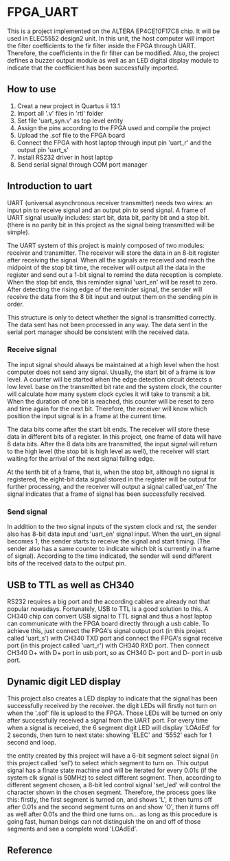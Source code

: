 

# FPGA_UART

This is a project implemented on the ALTERA EP4CE10F17C8 chip. It will be used in ELEC5552 design2 unit. In this unit, the host computer will import the filter coefficients to the fir filter inside the FPGA through UART. Therefore, the coefficients in the fir filter can be modified. Also, the project defines a buzzer output module as well as an LED digital display module to indicate that the coefficient has been successfully imported.

## How to use

1. Creat a new project in Quartus ii 13.1
2. Import all '.v' files in 'rtl' folder
3. Set file 'uart_syn.v' as top level entity
4. Assign the pins according to the FPGA used and compile the project
5. Upload the .sof file to the FPGA board
6. Connect the FPGA with host laptop through input pin 'uart_r' and the output pin 'uart_s'
7. Install RS232 driver in host laptop
8. Send serial signal through COM port manager 

## Introduction to uart

UART (universal asynchronous receiver transmitter) needs two wires: an input pin to receive signal and an output pin to send signal. A frame of UART signal usually includes: start bit, data bit, parity bit and a stop bit. (there is no parity bit in this project as the signal being transmitted will be simple). 

The UART system of this project is mainly composed of two modules: receiver and transmitter. The receiver will store the data in an 8-bit register after receiving the signal. When all the signals are received and reach the midpoint of the stop bit time, the receiver will output all the data in the register and send out a 1-bit signal to remind the data reception is complete. When the stop bit ends, this reminder signal 'uart_en' will be reset to zero. After detecting the rising edge of the reminder signal, the sender will receive the data from the 8 bit input and output them on the sending pin in order. 

This structure is only to detect whether the signal is transmitted correctly. The data sent has not been processed in any way. The data sent in the serial port manager should be consistent with the received data.

### Receive signal

 The input signal should always be maintained at a high level when the host computer does not send any signal. Usually, the start bit of a frame is low level. A counter will be started when the edge detection circuit detects a low level. base on the transmitted bit rate and the system clock, the counter will calculate how many system clock cycles it will take to transmit a bit. When the duration of one bit is reached, this counter will be reset to zero and time again for the next bit. Therefore, the receiver will know which position the input signal is in a frame at the current time.

The data bits come after the start bit ends. The receiver will store these data in different bits of a register. In this project, one frame of data will have 8 data bits. After the 8 data bits are transmitted, the input signal will return to the high level (the stop bit is high level as well),  the receiver will start waiting for the arrival of the next signal falling edge. 

At the tenth bit of a frame, that is, when the stop bit, although no signal is registered, the eight-bit data signal stored in the register will be output for further processing, and the receiver will output a signal called'uat_en' The signal indicates that a frame of signal has been successfully received.

### Send signal

In addition to the two signal inputs of the system clock and rst, the sender also has 8-bit data input and 'uart_en' signal input. When the uart_en signal becomes 1, the sender starts to receive the signal and start timing. (The sender also has a same counter to indicate which bit is currently in a frame of signal). According to the time indicated, the sender will send different bits of the received data to the output pin.

## USB to TTL as well as CH340

RS232 requires a big port and the according cables are already not that popular nowadays. Fortunately, USB to TTL is a good solution to this. A CH340 chip can convert USB signal to TTL signal and thus a host laptop can communicate with the FPGA board directly through a usb cable. To achieve this, just connect the FPGA's signal output port (in this project called 'uart_s') with CH340 TXD port and connect the FPGA's signal receive port (in this project called 'uart_r') with CH340 RXD port. Then connect CH340 D+ with D+ port in usb port, so as CH340 D- port and D- port in usb port.



## Dynamic digit LED display

This project also creates a LED display to indicate that the signal has been successfully received by the receiver. the digit LEDs will firstly not turn on when the '.sof' file is upload to the FPGA. Those LEDs will be turned on only after successfully received a signal from the UART port.  For every time when a signal is received, the 6 segment digit LED will display  'LOAdEd' for 2 seconds, then turn to next state: showing 'ELEC' and '5552' each for 1 second and loop.

the entity created by this project will have a 6-bit segment select signal (in this project called 'sel') to select which segment to turn on. This output signal has a finate state machine and will be iterated for every 0.01s (if the system clk signal is 50MHz) to select different segment. Then, according to different segment chosen, a 8-bit led control signal 'set_led' will control the character shown in the chosen segment. Therefore, the process goes like this: firstly, the first segment is turned on, and shows 'L', it then turns off after 0.01s and the second segment turns on and show 'O', then it turns off as well after 0.01s and the third one turns on... as long as this procedure is going fast, human beings can not distinguish the on and off of those segments and see a complete word 'LOAdEd'.



## Reference



